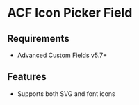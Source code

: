 # ACF Icon Picker Field

## Requirements
* Advanced Custom Fields v5.7+

## Features
* Supports both SVG and font icons